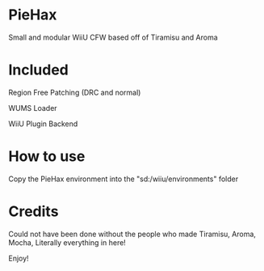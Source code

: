 # PieHax
Small and modular WiiU CFW based off of Tiramisu and Aroma

# Included

Region Free Patching (DRC and normal)

WUMS Loader

WiiU Plugin Backend

# How to use
Copy the PieHax environment into the "sd:/wiiu/environments" folder

# Credits
Could not have been done without the people who made Tiramisu, Aroma, Mocha, Literally everything in here!

Enjoy!
